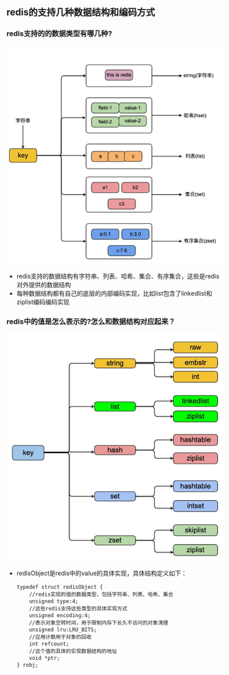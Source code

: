 ## redis的支持几种数据结构和编码方式

### redis支持的的数据类型有哪几种?

  ![redis-struct](../images/redis-data-struct.jpg)
  
- redis支持的数据结构有字符串、列表、哈希、集合、有序集合，这些是redis 对外提供的数据结构
- 每种数据结构都有自己的底层的内部编码实现，比如list包含了linkedlist和ziplist编码编码实现

### redis中的值是怎么表示的?怎么和数据结构对应起来？

  ![redis-encode-object](../images/redis-encode-object.jpg)

- redisObject是redis中的value的具体实现，具体结构定义如下：
    ```
    typedef struct redisObject {
        //redis实现的值的数据类型，包括字符串、列表、哈希、集合
        unsigned type:4;
        //这些redis支持这些类型的具体实现方式
        unsigned encoding:4;
        //表示对象空转时间，用于限制内存下长久不访问的对象清理
        unsigned lru:LRU_BITS; 
        //应用计数用于对象的回收
        int refcount;
        //这个值的具体的实现数据结构的地址
        void *ptr;
    } robj;
    ```

